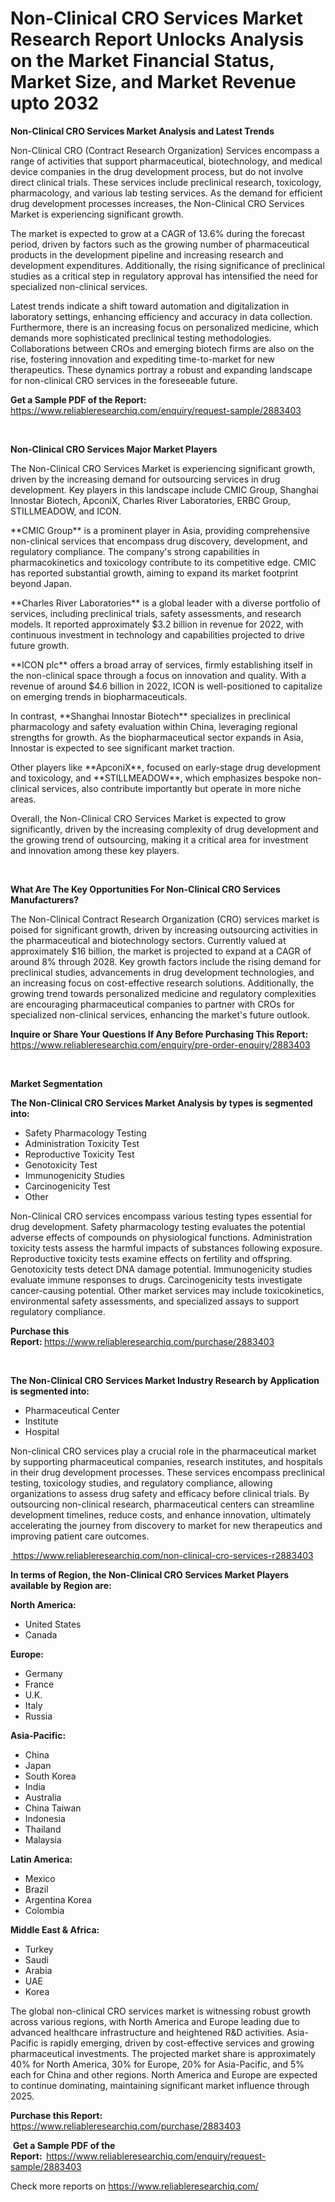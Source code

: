 <p><h1>Non-Clinical CRO Services Market Research Report Unlocks Analysis on the Market Financial Status, Market Size, and Market Revenue upto 2032</h1></p><p><strong>Non-Clinical CRO Services Market Analysis and Latest Trends</strong></p>
<p><p>Non-Clinical CRO (Contract Research Organization) Services encompass a range of activities that support pharmaceutical, biotechnology, and medical device companies in the drug development process, but do not involve direct clinical trials. These services include preclinical research, toxicology, pharmacology, and various lab testing services. As the demand for efficient drug development processes increases, the Non-Clinical CRO Services Market is experiencing significant growth.</p><p>The market is expected to grow at a CAGR of 13.6% during the forecast period, driven by factors such as the growing number of pharmaceutical products in the development pipeline and increasing research and development expenditures. Additionally, the rising significance of preclinical studies as a critical step in regulatory approval has intensified the need for specialized non-clinical services.</p><p>Latest trends indicate a shift toward automation and digitalization in laboratory settings, enhancing efficiency and accuracy in data collection. Furthermore, there is an increasing focus on personalized medicine, which demands more sophisticated preclinical testing methodologies. Collaborations between CROs and emerging biotech firms are also on the rise, fostering innovation and expediting time-to-market for new therapeutics. These dynamics portray a robust and expanding landscape for non-clinical CRO services in the foreseeable future.</p></p>
<p><strong>Get a Sample PDF of the Report:&nbsp;</strong> <a href="https://www.reliableresearchiq.com/enquiry/request-sample/2883403?utm_campaign=2212&utm_medium=2&utm_source=Github&utm_content=ia&utm_term=13032025&utm_id=non-clinical-cro-services">https://www.reliableresearchiq.com/enquiry/request-sample/2883403</a></p>
<p>&nbsp;</p>
<p><strong>Non-Clinical CRO Services Major Market Players</strong></p>
<p><p>The Non-Clinical CRO Services Market is experiencing significant growth, driven by the increasing demand for outsourcing services in drug development. Key players in this landscape include CMIC Group, Shanghai Innostar Biotech, ApconiX, Charles River Laboratories, ERBC Group, STILLMEADOW, and ICON.</p><p>**CMIC Group** is a prominent player in Asia, providing comprehensive non-clinical services that encompass drug discovery, development, and regulatory compliance. The company's strong capabilities in pharmacokinetics and toxicology contribute to its competitive edge. CMIC has reported substantial growth, aiming to expand its market footprint beyond Japan.</p><p>**Charles River Laboratories** is a global leader with a diverse portfolio of services, including preclinical trials, safety assessments, and research models. It reported approximately $3.2 billion in revenue for 2022, with continuous investment in technology and capabilities projected to drive future growth.</p><p>**ICON plc** offers a broad array of services, firmly establishing itself in the non-clinical space through a focus on innovation and quality. With a revenue of around $4.6 billion in 2022, ICON is well-positioned to capitalize on emerging trends in biopharmaceuticals.</p><p>In contrast, **Shanghai Innostar Biotech** specializes in preclinical pharmacology and safety evaluation within China, leveraging regional strengths for growth. As the biopharmaceutical sector expands in Asia, Innostar is expected to see significant market traction.</p><p>Other players like **ApconiX**, focused on early-stage drug development and toxicology, and **STILLMEADOW**, which emphasizes bespoke non-clinical services, also contribute importantly but operate in more niche areas.</p><p>Overall, the Non-Clinical CRO Services Market is expected to grow significantly, driven by the increasing complexity of drug development and the growing trend of outsourcing, making it a critical area for investment and innovation among these key players.</p></p>
<p>&nbsp;</p>
<p><strong>What Are The Key Opportunities For Non-Clinical CRO Services Manufacturers?</strong></p>
<p><p>The Non-Clinical Contract Research Organization (CRO) services market is poised for significant growth, driven by increasing outsourcing activities in the pharmaceutical and biotechnology sectors. Currently valued at approximately $16 billion, the market is projected to expand at a CAGR of around 8% through 2028. Key growth factors include the rising demand for preclinical studies, advancements in drug development technologies, and an increasing focus on cost-effective research solutions. Additionally, the growing trend towards personalized medicine and regulatory complexities are encouraging pharmaceutical companies to partner with CROs for specialized non-clinical services, enhancing the market's future outlook.</p></p>
<p><strong>Inquire or Share Your Questions If Any Before Purchasing This Report:</strong> <a href="https://www.reliableresearchiq.com/enquiry/pre-order-enquiry/2883403?utm_campaign=2212&utm_medium=2&utm_source=Github&utm_content=ia&utm_term=13032025&utm_id=non-clinical-cro-services">https://www.reliableresearchiq.com/enquiry/pre-order-enquiry/2883403</a></p>
<p>&nbsp;</p>
<p><strong>Market Segmentation</strong></p>
<p><strong>The Non-Clinical CRO Services Market Analysis by types is segmented into:</strong></p>
<p><ul><li>Safety Pharmacology Testing</li><li>Administration Toxicity Test</li><li>Reproductive Toxicity Test</li><li>Genotoxicity Test</li><li>Immunogenicity Studies</li><li>Carcinogenicity Test</li><li>Other</li></ul></p>
<p><p>Non-Clinical CRO services encompass various testing types essential for drug development. Safety pharmacology testing evaluates the potential adverse effects of compounds on physiological functions. Administration toxicity tests assess the harmful impacts of substances following exposure. Reproductive toxicity tests examine effects on fertility and offspring. Genotoxicity tests detect DNA damage potential. Immunogenicity studies evaluate immune responses to drugs. Carcinogenicity tests investigate cancer-causing potential. Other market services may include toxicokinetics, environmental safety assessments, and specialized assays to support regulatory compliance.</p></p>
<p><strong>Purchase this Report:&nbsp;</strong><a href="https://www.reliableresearchiq.com/purchase/2883403?utm_campaign=2212&utm_medium=2&utm_source=Github&utm_content=ia&utm_term=13032025&utm_id=non-clinical-cro-services">https://www.reliableresearchiq.com/purchase/2883403</a></p>
<p>&nbsp;</p>
<p><strong>The Non-Clinical CRO Services Market Industry Research by Application is segmented into:</strong></p>
<p><ul><li>Pharmaceutical Center</li><li>Institute</li><li>Hospital</li></ul></p>
<p><p>Non-clinical CRO services play a crucial role in the pharmaceutical market by supporting pharmaceutical companies, research institutes, and hospitals in their drug development processes. These services encompass preclinical testing, toxicology studies, and regulatory compliance, allowing organizations to assess drug safety and efficacy before clinical trials. By outsourcing non-clinical research, pharmaceutical centers can streamline development timelines, reduce costs, and enhance innovation, ultimately accelerating the journey from discovery to market for new therapeutics and improving patient care outcomes.</p></p>
<p><a href="https://www.reliableresearchiq.com/non-clinical-cro-services-r2883403?utm_campaign=2212&utm_medium=2&utm_source=Github&utm_content=ia&utm_term=13032025&utm_id=non-clinical-cro-services">&nbsp;https://www.reliableresearchiq.com/non-clinical-cro-services-r2883403</a></p>
<p><strong>In terms of Region, the Non-Clinical CRO Services Market Players available by Region are:</strong></p>
<p>
    <p> <strong> North America: </strong>
        <ul>
            <li>United States</li>
            <li>Canada</li>
        </ul>
        </p> 
    <p> <strong> Europe: </strong>
        <ul>
            <li>Germany</li>
            <li>France</li>
            <li>U.K.</li>
            <li>Italy</li>
            <li>Russia</li>
        </ul>
        </p> 
    <p> <strong> Asia-Pacific: </strong>
        <ul>
            <li>China</li>
            <li>Japan</li>
            <li>South Korea</li>
            <li>India</li>
            <li>Australia</li>
            <li>China Taiwan</li>
            <li>Indonesia</li>
            <li>Thailand</li>
            <li>Malaysia</li>
        </ul>
        </p> 
    <p> <strong> Latin America: </strong>
        <ul>
            <li>Mexico</li>
            <li>Brazil</li>
            <li>Argentina Korea</li>
            <li>Colombia</li>
        </ul>
        </p> 
    <p> <strong> Middle East & Africa: </strong>
        <ul>
            <li>Turkey</li>
            <li>Saudi</li>
            <li>Arabia</li>
            <li>UAE</li>
            <li>Korea</li>
        </ul>
    </p>
    </p>
<p><p>The global non-clinical CRO services market is witnessing robust growth across various regions, with North America and Europe leading due to advanced healthcare infrastructure and heightened R&D activities. Asia-Pacific is rapidly emerging, driven by cost-effective services and growing pharmaceutical investments. The projected market share is approximately 40% for North America, 30% for Europe, 20% for Asia-Pacific, and 5% each for China and other regions. North America and Europe are expected to continue dominating, maintaining significant market influence through 2025.</p></p>
<p><strong>Purchase this Report: </strong><a href="https://www.reliableresearchiq.com/purchase/2883403?utm_campaign=2212&utm_medium=2&utm_source=Github&utm_content=ia&utm_term=13032025&utm_id=non-clinical-cro-services">https://www.reliableresearchiq.com/purchase/2883403</a></p>
<p>&nbsp;<strong>Get a Sample PDF of the Report:&nbsp;&nbsp;</strong><a href="https://www.reliableresearchiq.com/enquiry/request-sample/2883403?utm_campaign=2212&utm_medium=2&utm_source=Github&utm_content=ia&utm_term=13032025&utm_id=non-clinical-cro-services">https://www.reliableresearchiq.com/enquiry/request-sample/2883403</a></p>
<p><strong></strong></p>
<p>Check more reports on <a href="https://www.reliableresearchiq.com/?utm_campaign=2212&utm_medium=2&utm_source=Github&utm_content=ia&utm_term=13032025&utm_id=non-clinical-cro-services">https://www.reliableresearchiq.com/</a></p>